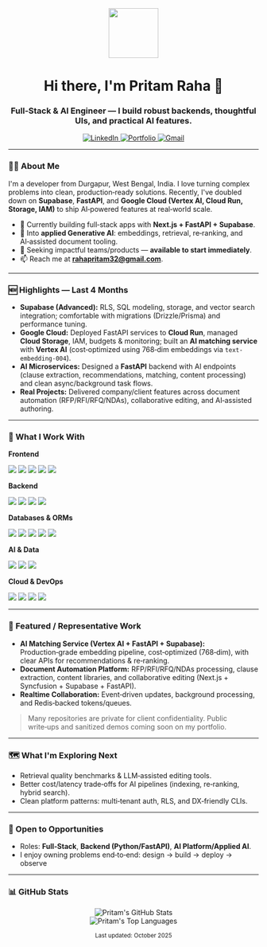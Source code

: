 <div id="header" align="center">
  <img src="https://media.giphy.com/media/M9gbBd9hDx80flg7wb/giphy.gif" width="100"/>
  <h1 align="center">Hi there, I'm Pritam Raha 👋</h1>
  <h3 align="center">Full‑Stack & AI Engineer — I build robust backends, thoughtful UIs, and practical AI features.</h3>
</div>

<div id="socials" align="center">
  <a href="https://www.linkedin.com/in/pritam16raha/">
    <img src="https://img.shields.io/badge/LinkedIn-0077B5?style=for-the-badge&logo=linkedin&logoColor=white" alt="LinkedIn"/>
  </a>
  <a href="https://pritamraha.in">
    <img src="https://img.shields.io/badge/Portfolio-255E63?style=for-the-badge&logo=vercel&logoColor=white" alt="Portfolio"/>
  </a>
  <a href="mailto:rahapritam32@gmail.com">
    <img src="https://img.shields.io/badge/Gmail-D14836?style=for-the-badge&logo=gmail&logoColor=white" alt="Gmail"/>
  </a>
</div>

---

### 👨‍💻 About Me

I'm a developer from Durgapur, West Bengal, India. I love turning complex problems into clean, production‑ready solutions. Recently, I've doubled down on **Supabase**, **FastAPI**, and **Google Cloud (Vertex AI, Cloud Run, Storage, IAM)** to ship AI‑powered features at real‑world scale.

* 🔭 Currently building full‑stack apps with **Next.js + FastAPI + Supabase**.
* 🧠 Into **applied Generative AI**: embeddings, retrieval, re‑ranking, and AI‑assisted document tooling.
* 🚀 Seeking impactful teams/products — **available to start immediately**.
* 📫 Reach me at **[rahapritam32@gmail.com](mailto:rahapritam32@gmail.com)**.

---

### 🆕 Highlights — Last 4 Months

* **Supabase (Advanced):** RLS, SQL modeling, storage, and vector search integration; comfortable with migrations (Drizzle/Prisma) and performance tuning.
* **Google Cloud:** Deployed FastAPI services to **Cloud Run**, managed **Cloud Storage**, IAM, budgets & monitoring; built an **AI matching service** with **Vertex AI** (cost‑optimized using 768‑dim embeddings via `text-embedding-004`).
* **AI Microservices:** Designed a **FastAPI** backend with AI endpoints (clause extraction, recommendations, matching, content processing) and clean async/background task flows.
* **Real Projects:** Delivered company/client features across document automation (RFP/RFI/RFQ/NDAs), collaborative editing, and AI‑assisted authoring.

---

### 🔧 What I Work With

**Frontend**

<p>
  <img src="https://img.shields.io/badge/TypeScript-3178C6?style=for-the-badge&logo=typescript&logoColor=white"/>
  <img src="https://img.shields.io/badge/React-61DAFB?style=for-the-badge&logo=react&logoColor=black"/>
  <img src="https://img.shields.io/badge/Next.js-000000?style=for-the-badge&logo=next.js&logoColor=white"/>
  <img src="https://img.shields.io/badge/Tailwind-38B2AC?style=for-the-badge&logo=tailwind-css&logoColor=white"/>
  <img src="https://img.shields.io/badge/Syncfusion-1E90FF?style=for-the-badge&logo=azuredevops&logoColor=white"/>
</p>

**Backend**

<p>
  <img src="https://img.shields.io/badge/FastAPI-009688?style=for-the-badge&logo=fastapi&logoColor=white"/>
  <img src="https://img.shields.io/badge/Python-3776AB?style=for-the-badge&logo=python&logoColor=white"/>
  <img src="https://img.shields.io/badge/Node.js-339933?style=for-the-badge&logo=node.js&logoColor=white"/>
  <img src="https://img.shields.io/badge/Express.js-000000?style=for-the-badge&logo=express&logoColor=white"/>
</p>

**Databases & ORMs**

<p>
  <img src="https://img.shields.io/badge/PostgreSQL-4169E1?style=for-the-badge&logo=postgresql&logoColor=white"/>
  <img src="https://img.shields.io/badge/Supabase-3FCF8E?style=for-the-badge&logo=supabase&logoColor=white"/>
  <img src="https://img.shields.io/badge/Redis-DC382D?style=for-the-badge&logo=redis&logoColor=white"/>
  <img src="https://img.shields.io/badge/Prisma-2D3748?style=for-the-badge&logo=prisma&logoColor=white"/>
  <img src="https://img.shields.io/badge/Drizzle_ORM-C5F74F?style=for-the-badge&logo=drizzle&logoColor=black"/>
</p>

**AI & Data**

<p>
  <img src="https://img.shields.io/badge/Vertex%20AI-4285F4?style=for-the-badge&logo=googlecloud&logoColor=white"/>
  <img src="https://img.shields.io/badge/LangChain-1C3C3C?style=for-the-badge&logo=chainlink&logoColor=white"/>
  <img src="https://img.shields.io/badge/Embeddings-6A5ACD?style=for-the-badge"/>
</p>

**Cloud & DevOps**

<p>
  <img src="https://img.shields.io/badge/GCP-4285F4?style=for-the-badge&logo=googlecloud&logoColor=white"/>
  <img src="https://img.shields.io/badge/Docker-2496ED?style=for-the-badge&logo=docker&logoColor=white"/>
  <img src="https://img.shields.io/badge/Git-F05032?style=for-the-badge&logo=git&logoColor=white"/>
  <img src="https://img.shields.io/badge/Postman-FF6C37?style=for-the-badge&logo=postman&logoColor=white"/>
</p>

---

### 🧩 Featured / Representative Work

* **AI Matching Service (Vertex AI + FastAPI + Supabase):** Production‑grade embedding pipeline, cost‑optimized (768‑dim), with clear APIs for recommendations & re‑ranking.
* **Document Automation Platform:** RFP/RFI/RFQ/NDAs processing, clause extraction, content libraries, and collaborative editing (Next.js + Syncfusion + Supabase + FastAPI).
* **Realtime Collaboration:** Event‑driven updates, background processing, and Redis‑backed tokens/queues.

> Many repositories are private for client confidentiality. Public write‑ups and sanitized demos coming soon on my portfolio.

---

### 🗺️ What I'm Exploring Next

* Retrieval quality benchmarks & LLM‑assisted editing tools.
* Better cost/latency trade‑offs for AI pipelines (indexing, re‑ranking, hybrid search).
* Clean platform patterns: multi‑tenant auth, RLS, and DX‑friendly CLIs.

---

### 🤝 Open to Opportunities

* Roles: **Full‑Stack**, **Backend (Python/FastAPI)**, **AI Platform/Applied AI**.
* I enjoy owning problems end‑to‑end: design → build → deploy → observe

---

### 📊 GitHub Stats

<p align="center">
  <img src="https://github-readme-stats.vercel.app/api?username=pritam16raha&show_icons=true&theme=tokyonight&include_all_commits=true&count_private=true" alt="Pritam's GitHub Stats"/>
  <br/>
  <img src="https://github-readme-stats.vercel.app/api/top-langs/?username=pritam16raha&layout=compact&theme=tokyonight" alt="Pritam's Top Languages"/>
</p>

<p align="center">
  <sub>Last updated: October 2025</sub>
</p>
